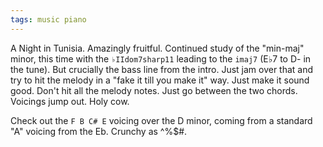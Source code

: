 ```yaml
---
tags: music piano
---
```


A Night in Tunisia. Amazingly fruitful. Continued study of the "min-maj" minor, this time with the `♭IIdom7sharp11` leading to the `imaj7` (E♭7 to D- in the tune). But crucially the bass line from the intro. Just jam over that and try to hit the melody in a "fake it till you make it" way. Just make it sound good. Don't hit all the melody notes. Just go between the two chords. Voicings jump out. Holy cow.

Check out the `F B C# E` voicing over the D minor, coming from a standard "A" voicing from the Eb. Crunchy as ^%$#.
